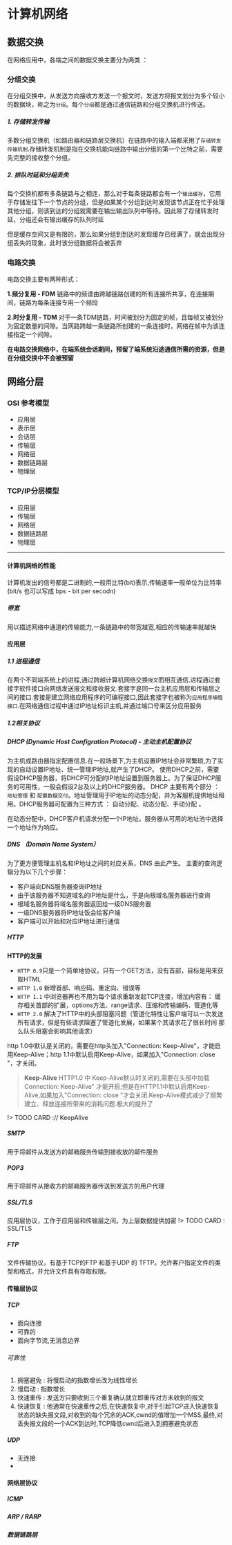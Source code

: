 # 计算机网络 


## 数据交换

在网络应用中，各端之间的数据交换主要分为两类 ： 

### 分组交换

 在分组交换中，从发送方向接收方发送一个报文时，发送方将报文划分为多个较小的数据块，称之为`分组`。每个`分组`都是通过通信链路和分组交换机进行传送。

##### 1. 存储转发传输
多数分组交换机（如路由器和链路层交换机）在链路中的输入端都采用了`存储转发传输机制`.存储转发机制是指在交换机能向链路中输出分组的第一个比特之前，需要先完整的接收整个分组。

##### 2. 排队时延和分组丢失
每个交换机都有多条链路与之相连，那么对于每条链路都会有一个```输出缓存```，它用于存储发往下一个节点的分组，但是如果某个分组到达时发现该节点正在忙于处理其他分组，则该到达的分组就需要在输出输出队列中等待。因此除了存储转发时延，分组还会有输出缓存的队列时延

但是缓存空间又是有限的，那么如果分组到到达时发现缓存已经满了，就会出现分组丢失的现象，此时该分组数据将会被丢弃

### 电路交换

电路交换主要有两种形式：

**1.频分复用 - FDM**
链路中的频谱由跨越链路创建的所有连接所共享，在连接期间，链路为每条连接专用一个频段

**2.时分复用 - TDM**
对于一条TDM链路，时间被划分为固定的帧，且每帧又被划分为固定数量的间隙。当网路跨越一条链路所创建的一条连接时，网络在帧中为该连接指定一个间隙。

**在电路交换网络中，在端系统会话期间，预留了端系统沿途通信所需的资源，但是在分组交换中不会被预留**



## 网络分层

### OSI 参考模型

  - 应用层
  - 表示层
  - 会话层
  - 传输层
  - 网络层
  - 数据链路层
  - 物理层

###  TCP/IP分层模型

- 应用层
- 传输层
- 网络层
- 数据链路层
- 物理层 

---
#### 计算机网络的性能

计算机发出的信号都是二进制的,一般用比特(bit)表示,传输速率一般单位为比特率(bit/s 也可以写成 bps - bit per secodn)

##### 带宽
用以描述网络中通道的传输能力,一条链路中的带宽越宽,相应的传输速率就越快


####  应用层

##### 1.1 进程通信
在两个不同端系统上的进程,通过跨越计算机网络交换`报文`而相互通信.进程通过套接字软件接口向网络发送报文和接收报文.套接字是同一台主机应用层和传输层之间的接口.套接是建立网络应用程序的可编程接口,因此套接字也被称为`应用程序编程接口`.在网络通信过程中通过IP地址标识主机,并通过端口号来区分应用服务


##### 1.2相关协议

##### DHCP (Dynamic Host Configration Protocol) - 主动主机配置协议 
为主机或路由器指定配置信息.在一般场景下,为主机设置IP地址会非常繁琐,为了实现的自动设置IP地址、统一管理IP地址,就产生了DHCP。
使用DHCP之前，需要假设DHCP服务器，将DHCP可分配的IP地址设置到服务器上。为了保证DHCP服务的可用性，一般会假设2台及以上的DHCP服务器。
DHCP 主要有两个部分 ： `地址管理` 和 `配置数据交付`。地址管理用于IP地址的动态分配，并为客服机提供地址租用。DHCP服务器可配置为三种方式 ： 自动分配、动态分配、手动分配
。

在动态分配中，DHCP客户机请求分配一个IP地址。服务器从可用的地址池中选择一个地址作为响应。

##### DNS （Domain Name System） 
为了更方便管理主机名和IP地址之间的对应关系，DNS 由此产生。
主要的查询逻辑分为以下几个步骤：
- 客户端向DNS服务器查询IP地址
- 由于该服务器不知道域名的IP地址是什么，于是向根域名服务器进行查询
- 根域名服务器将域名服务器返回给一级DNS服务器
- 一级DNS服务器将IP地址饭会给客户端
- 客户端可以开始和对应IP地址进行通信


##### HTTP

 **HTTP的发展**

- `HTTP 0.9`只是一个简单地协议，只有一个GET方法，没有首部，目标是用来获取HTML
- `HTTP 1.0` 新增首部、响应码、重定向、错误等 
- `HTTP 1.1` 中浏览器再也不用为每个请求重新发起TCP连接，增加内容有： 缓存相关首部的扩展，options方法、range请求、压缩和传输编码、管道化等
- `HTTP 2.0` 解决了HTTP中的头部阻塞问题（管道化特性让客户端可以一次发送所有请求，但是有些请求阻塞了管道化发展，如果某个其请求花了很长时间
那么队头阻塞会影响其他请求）

http 1.0中默认是关闭的，需要在http头加入"Connection: Keep-Alive"，才能启用Keep-Alive；http 1.1中默认启用Keep-Alive，如果加入"Connection: close "，才关闭。

> **Keep-Alive** 
> HTTP1.0 中 Keep-Alive默认时关闭的,需要在头部中加载Connection: Keep-Alive" 才能开启;但是在HTTP1.1中默认启用Keep-Alive,如果加入"Connection: close "才会关闭.Keep-Alive模式减少了频繁建立、释放连接所带来的消耗问题.极大的提升了

!>  TODO CARD :// KeepAlive 
 
##### SMTP
用于将邮件从发送方的邮箱服务传输到接收放的邮件服务


##### POP3
用于将邮件从接收方的邮箱服务器传送到发送方的用户代理


##### SSL/TLS
应用层协议，工作于应用层和传输层之间。为上层数据提供加密
!> TODO CARD  :   SSL/TLS

##### FTP
文件传输协议，有基于TCP的FTP 和基于UDP 的 TFTP。允许客户指定文件的类型和格式，并允许文件具有存取权限。


#### 传输层协议

##### TCP
- 面向连接
- 可靠的
- 面向字节流,无消息边界

###### 可靠性
  1. 拥塞避免 : 将慢启动的指数增长改为线性增长
  2. 慢启动 : 指数增长
  3. 快速重传 : 发送方只要收到三个重复确认就立即重传对方未收到的报文
  4. 快速恢复 : 他通常在快速重传之后,在快速恢复中,对于引起TCP进入快速恢复状态的缺失报文段,对收到的每个冗余的ACK,cwnd的值增加一个MSS,最终,对丢失报文段的一个ACK到达时,TCP降低cwnd后进入到拥塞避免状态


##### UDP

- 无连接
- 
#### 网络层协议

##### ICMP

##### ARP / RARP

##### 数据链路层








